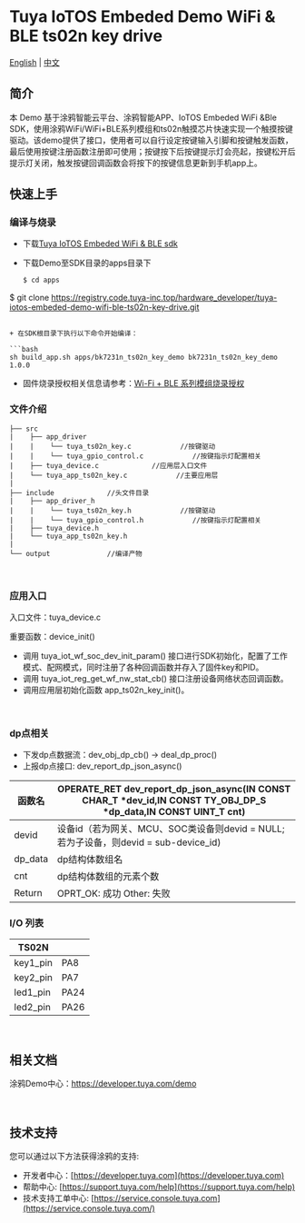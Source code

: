 # Tuya IoTOS Embeded Demo WiFi & BLE ts02n key drive

[English](./README.md) | [中文](./README_zh.md)

## 简介 


本 Demo 基于涂鸦智能云平台、涂鸦智能APP、IoTOS Embeded WiFi &Ble SDK，使用涂鸦WiFi/WiFi+BLE系列模组和ts02n触摸芯片快速实现一个触摸按键驱动。该demo提供了接口，使用者可以自行设定按键输入引脚和按键触发函数，最后使用按键注册函数注册即可使用；按键按下后按键提示灯会亮起，按键松开后提示灯关闭，触发按键回调函数会将按下的按键信息更新到手机app上。
## 快速上手

### 编译与烧录
+ 下载[Tuya IoTOS Embeded WiFi & BLE sdk](https://github.com/tuya/tuya-iotos-embeded-sdk-wifi-ble-bk7231n) 

+ 下载Demo至SDK目录的apps目录下 

  ```bash
  $ cd apps
$ git clone https://registry.code.tuya-inc.top/hardware_developer/tuya-iotos-embeded-demo-wifi-ble-ts02n-key-drive.git
  ```

+ 在SDK根目录下执行以下命令开始编译：

  ```bash
  sh build_app.sh apps/bk7231n_ts02n_key_demo bk7231n_ts02n_key_demo 1.0.0
  ```

+ 固件烧录授权相关信息请参考：[Wi-Fi + BLE 系列模组烧录授权](https://developer.tuya.com/cn/docs/iot/device-development/burn-and-authorization/burn-and-authorize-wifi-ble-modules/burn-and-authorize-wb-series-modules?id=Ka78f4pttsytd) 



### 文件介绍
```
├── src	
|    ├── app_driver
|    |    └── tuya_ts02n_key.c            //按键驱动
|    |    └── tuya_gpio_control.c            //按键指示灯配置相关
|    ├── tuya_device.c             //应用层入口文件
|    └── tuya_app_ts02n_key.c            //主要应用层
|
├── include				//头文件目录
|    ├── app_driver_h
|    |    └── tuya_ts02n_key.h            //按键驱动
|    |    └── tuya_gpio_control.h            //按键指示灯配置相关
|    ├── tuya_device.h
|    └── tuya_app_ts02n_key.h
|
└── output              //编译产物
```

<br>

### 应用入口
入口文件：tuya_device.c

重要函数：device_init()

+ 调用 tuya_iot_wf_soc_dev_init_param() 接口进行SDK初始化，配置了工作模式、配网模式，同时注册了各种回调函数并存入了固件key和PID。
+ 调用 tuya_iot_reg_get_wf_nw_stat_cb() 接口注册设备网络状态回调函数。
+ 调用应用层初始化函数 app_ts02n_key_init()。

<br>

### dp点相关

+ 下发dp点数据流：dev_obj_dp_cb() -> deal_dp_proc()
+ 上报dp点接口: dev_report_dp_json_async()

|函数名 | OPERATE_RET dev_report_dp_json_async(IN CONST CHAR_T *dev_id,IN CONST TY_OBJ_DP_S *dp_data,IN CONST UINT_T cnt)|
|	---|---|
|    devid | 设备id（若为网关、MCU、SOC类设备则devid = NULL;若为子设备，则devid = sub-device_id)|
|    dp_data | dp结构体数组名|
|    cnt |dp结构体数组的元素个数|
|    Return    |  OPRT_OK: 成功  Other: 失败 |

### I/O 列表

|TS02N||
| --- | --- |
|key1_pin|PA8|
|key2_pin|PA7|
|led1_pin|PA24|
|led2_pin|PA26|



<br>



## 相关文档

涂鸦Demo中心：https://developer.tuya.com/demo


<br>


## 技术支持

您可以通过以下方法获得涂鸦的支持:

- 开发者中心：[https://developer.tuya.com](https://developer.tuya.com) 
- 帮助中心: [https://support.tuya.com/help](https://support.tuya.com/help) 
- 技术支持工单中心: [https://service.console.tuya.com](https://service.console.tuya.com/) 


<br>


